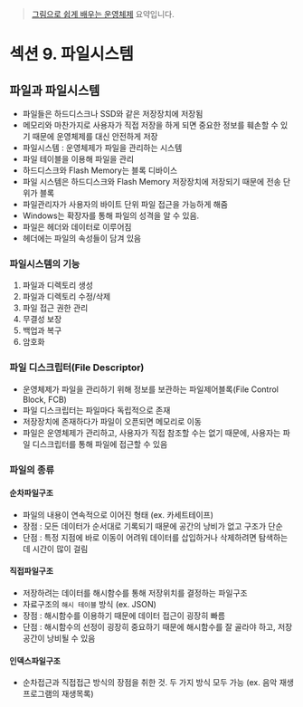> [그림으로 쉽게 배우는 운영체제](https://www.inflearn.com/course/%EB%B9%84%EC%A0%84%EA%B3%B5%EC%9E%90-%EC%9A%B4%EC%98%81%EC%B2%B4%EC%A0%9C/dashboard) 요약입니다.

# 섹션 9. 파일시스템
## 파일과 파일시스템
- 파일들은 하드디스크나 SSD와 같은 저장장치에 저장됨
- 메모리와 마찬가지로 사용자가 직접 저장을 하게 되면 중요한 정보를 훼손할 수 있기 때문에 운영체제를 대신 안전하게 저장
- 파일시스템 : 운영체제가 파일을 관리하는 시스템
- 파일 테이블을 이용해 파일을 관리 
- 하드디스크와 Flash Memory는 블록 디바이스
- 파일 시스템은 하드디스크와 Flash Memory 저장장치에 저장되기 때문에 전송 단위가 블록
- 파일관리자가 사용자의 바이트 단위 파일 접근을 가능하게 해줌
- Windows는 확장자를 통해 파일의 성격을 알 수 있음.
- 파일은 헤더와 데이터로 이루어짐
- 헤더에는 파일의 속성들이 담겨 있음

### 파일시스템의 기능
1. 파일과 디렉토리 생성
2. 파일과 디렉토리 수정/삭제
3. 파일 접근 권한 관리
4. 무결성 보장
5. 백업과 복구
6. 암호화

### 파일 디스크립터(File Descriptor)
- 운영체제가 파일을 관리하기 위해 정보를 보관하는 파일제어블록(File Control Block, FCB)
- 파일 디스크립터는 파일마다 독립적으로 존재
- 저장장치에 존재하다가 파일이 오픈되면 메모리로 이동
- 파일은 운영체제가 관리하고, 사용자가 직접 참조할 수는 없기 때문에, 사용자는 파일 디스크립터를 통해 파일에 접근할 수 있음

### 파일의 종류
#### 순차파일구조 
- 파일의 내용이 연속적으로 이어진 형태 (ex. 카세트테이프)
- 장점 : 모든 데이터가 순서대로 기록되기 때문에 공간의 낭비가 없고 구조가 단순
- 단점 : 특정 지점에 바로 이동이 어려워 데이터를 삽입하거나 삭제하려면 탐색하는데 시간이 많이 걸림
#### 직접파일구조
- 저장하려는 데이터를 해시함수를 통해 저장위치를 결정하는 파일구조
- 자료구조의 `해시 테이블` 방식 (ex. JSON)
- 장점 : 해시함수를 이용하기 때문에 데이터 접근이 굉장히 빠름
- 단점 : 해시함수의 선정이 굉장히 중요하기 때문에 해시함수를 잘 골라야 하고, 저장 공간이 낭비될 수 있음
#### 인덱스파일구조
- 순차접근과 직접접근 방식의 장점을 취한 것. 두 가지 방식 모두 가능 (ex. 음악 재생 프로그램의 재생목록)
